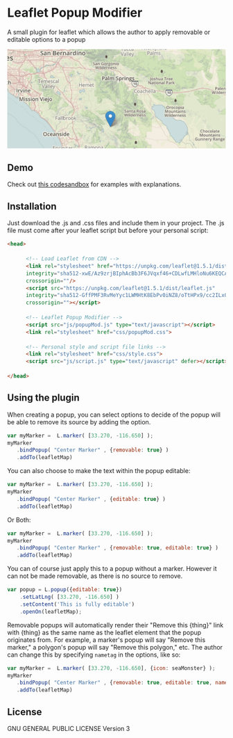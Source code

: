 # Leaflet Popup Modifier
A small plugin for leaflet which allows the author to apply removable or editable options to a popup


<p align="center">
  <img src="leaflet-popupMod-gif.gif">
</p>


## Demo

Check out [this codesandbox](https://codesandbox.io/s/leaflet-popup-modifier-kbuwd) for examples with explanations.


## Installation
Just download the .js and .css files and include them in your project.  The .js file must come after your leaflet
script but before your personal script:

```html
<head>

      <!-- Load Leaflet from CDN -->
      <link rel="stylesheet" href="https://unpkg.com/leaflet@1.5.1/dist/leaflet.css"
      integrity="sha512-xwE/Az9zrjBIphAcBb3F6JVqxf46+CDLwfLMHloNu6KEQCAWi6HcDUbeOfBIptF7tcCzusKFjFw2yuvEpDL9wQ=="
      crossorigin=""/>
      <script src="https://unpkg.com/leaflet@1.5.1/dist/leaflet.js"
      integrity="sha512-GffPMF3RvMeYyc1LWMHtK8EbPv0iNZ8/oTtHPx9/cc2ILxQ+u905qIwdpULaqDkyBKgOaB57QTMg7ztg8Jm2Og=="
      crossorigin=""></script>

      <!-- Leaflet Popup Modifier -->
      <script src="js/popupMod.js" type="text/javascript"></script>
      <link rel="stylesheet" href="css/popupMod.css">

      <!-- Personal style and script file links -->
      <link rel="stylesheet" href="css/style.css">
      <script src="js/script.js" type="text/javascript" defer></script>

</head>
```

## Using the plugin

When creating a popup, you can select options to decide of the popup will be able to remove its source by adding the option.

```javascript
var myMarker =  L.marker( [33.270, -116.650] );
myMarker
   .bindPopup( "Center Marker" , {removable: true} )
   .addTo(leafletMap)
```

You can also choose to make the text within the popup editable:

```javascript
var myMarker =  L.marker( [33.270, -116.650] );
myMarker
   .bindPopup( "Center Marker" , {editable: true} )
   .addTo(leafletMap)
```

Or Both:

```javascript
var myMarker =  L.marker( [33.270, -116.650] );
myMarker
   .bindPopup( "Center Marker" , {removable: true, editable: true} )
   .addTo(leafletMap)
```

You can of course just apply this to a popup without a marker.   However it can not be made removable, as there is no source to remove.

```javascript
var popup = L.popup({editable: true})
    .setLatLng( [33.270, -116.650] )
    .setContent('This is fully editable')
    .openOn(leafletMap);
```

Removable popups will automatically render their "Remove this {thing}" link with {thing} as the same name as the leaflet element that the popup originates from.  For example, a marker's popup will say "Remove this marker," a polygon's popup will say "Remove this polygon," etc.  The author can change this by specifying `nametag` in the options, like so:

```javascript
var myMarker =  L.marker( [33.270, -116.650], {icon: seaMonster} );
myMarker
   .bindPopup( "Center Marker" , {removable: true, editable: true, nametag: 'Sea Monster'} )
   .addTo(leafletMap)
```

## License
GNU GENERAL PUBLIC LICENSE Version 3
